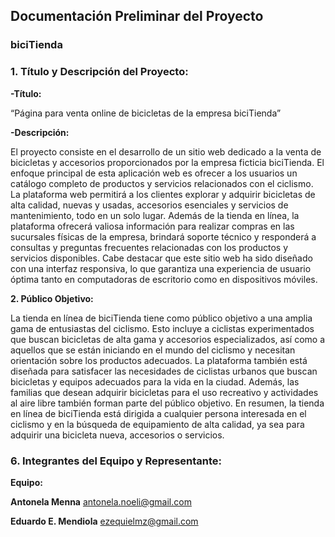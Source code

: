 ## **Documentación Preliminar del Proyecto**

### **biciTienda**


### **1. Título y Descripción del Proyecto:**

**-Título:** 

“Página para venta online de bicicletas de la empresa biciTienda”

**-Descripción:**

El proyecto consiste en el desarrollo de un sitio web dedicado a la venta de bicicletas y accesorios proporcionados por la empresa ficticia biciTienda. El enfoque principal de esta aplicación web es ofrecer a los usuarios un catálogo completo de productos y servicios relacionados con el ciclismo. La plataforma web permitirá a los clientes explorar y adquirir bicicletas de alta calidad, nuevas y usadas, accesorios esenciales y servicios de mantenimiento, todo en un solo lugar. Además de la tienda en línea, la plataforma ofrecerá valiosa información para realizar compras en las sucursales físicas de la empresa, brindará soporte técnico y responderá a consultas y preguntas frecuentes relacionadas con los productos y servicios disponibles. Cabe destacar que este sitio web ha sido diseñado con una interfaz responsiva, lo que garantiza una experiencia de usuario óptima tanto en computadoras de escritorio como en dispositivos móviles.

**2. Público Objetivo:**

La tienda en línea de biciTienda tiene como público objetivo a una amplia gama de entusiastas del ciclismo. Esto incluye a ciclistas experimentados que buscan bicicletas de alta gama y accesorios especializados, así como a aquellos que se están iniciando en el mundo del ciclismo y necesitan orientación sobre los productos adecuados. La plataforma también está diseñada para satisfacer las necesidades de ciclistas urbanos que buscan bicicletas y equipos adecuados para la vida en la ciudad. Además, las familias que desean adquirir bicicletas para el uso recreativo y actividades al aire libre también forman parte del público objetivo. En resumen, la tienda en línea de biciTienda está dirigida a cualquier persona interesada en el ciclismo y en la búsqueda de equipamiento de alta calidad, ya sea para adquirir una bicicleta nueva, accesorios o servicios.



### **6. Integrantes del Equipo y Representante:**

**Equipo:** 
	
**Antonela Menna** antonela.noeli@gmail.com 

**Eduardo E. Mendiola** ezequielmz@gmail.com  


